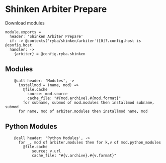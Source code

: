 
# Shinken Arbiter Prepare

Download modules

    module.exports =
      header: 'Shinken Arbiter Prepare'
      if: -> @contexts('ryba/shinken/arbiter')[0]?.config.host is @config.host
      handler: ->
        {arbiter} = @config.ryba.shinken

## Modules

        @call header: 'Modules', ->
          installmod = (name, mod) =>
            @file.cache
              source: mod.source
              cache_file: "#{mod.archive}.#{mod.format}"
            for subname, submod of mod.modules then installmod subname, submod
          for name, mod of arbiter.modules then installmod name, mod

## Python Modules

        @call header: 'Python Modules', ->
          for _, mod of arbiter.modules then for k,v of mod.python_modules 
            @file.cache
                source: v.url
                cache_file: "#{v.archive}.#{v.format}"
